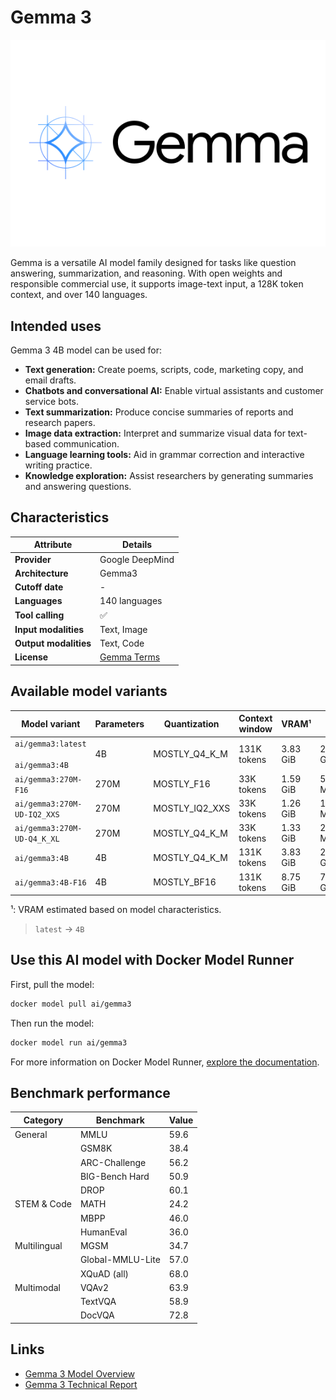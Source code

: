 # Gemma 3

![logo](https://github.com/docker/model-cards/raw/refs/heads/main/logos/gemma-280x184-overview@2x.svg)

Gemma is a versatile AI model family designed for tasks like question answering, summarization, and reasoning. With open weights and responsible commercial use, it supports image-text input, a 128K token context, and over 140 languages.

## Intended uses

Gemma 3 4B model can be used for:

- **Text generation:** Create poems, scripts, code, marketing copy, and email drafts.
- **Chatbots and conversational AI:** Enable virtual assistants and customer service bots.
- **Text summarization:** Produce concise summaries of reports and research papers.
- **Image data extraction:** Interpret and summarize visual data for text-based communication.
- **Language learning tools:** Aid in grammar correction and interactive writing practice.
- **Knowledge exploration:** Assist researchers by generating summaries and answering questions.

## Characteristics

| Attribute             | Details         |
|---------------------- |---------------- |
| **Provider**          | Google DeepMind |
| **Architecture**      | Gemma3          |
| **Cutoff date**       | -               |
| **Languages**         | 140 languages   |
| **Tool calling**      | ✅              |
| **Input modalities**  | Text, Image     |
| **Output modalities** | Text, Code      |
| **License**           | [Gemma Terms](https://ai.google.dev/gemma/terms) |

## Available model variants

| Model variant | Parameters | Quantization | Context window | VRAM¹ | Size |
|---------------|------------|--------------|----------------|------|-------|
| `ai/gemma3:latest`<br><br>`ai/gemma3:4B` | 4B | MOSTLY_Q4_K_M | 131K tokens | 3.83 GiB | 2.31 GB |
| `ai/gemma3:270M-F16` | 270M | MOSTLY_F16 | 33K tokens | 1.59 GiB | 511.46 MB |
| `ai/gemma3:270M-UD-IQ2_XXS` | 270M | MOSTLY_IQ2_XXS | 33K tokens | 1.26 GiB | 165.54 MB |
| `ai/gemma3:270M-UD-Q4_K_XL` | 270M | MOSTLY_Q4_K_M | 33K tokens | 1.33 GiB | 235.95 MB |
| `ai/gemma3:4B` | 4B | MOSTLY_Q4_K_M | 131K tokens | 3.83 GiB | 2.31 GB |
| `ai/gemma3:4B-F16` | 4B | MOSTLY_BF16 | 131K tokens | 8.75 GiB | 7.23 GB |

¹: VRAM estimated based on model characteristics.

> `latest` → `4B`

## Use this AI model with Docker Model Runner

First, pull the model:

```bash
docker model pull ai/gemma3
```

Then run the model:

```bash
docker model run ai/gemma3
```

For more information on Docker Model Runner, [explore the documentation](https://docs.docker.com/desktop/features/model-runner/).

## Benchmark performance

| Category       | Benchmark          | Value  |
|---------------|--------------------|--------|
| General       | MMLU               | 59.6   |
|               | GSM8K              | 38.4   |
|               | ARC-Challenge      | 56.2   |
|               | BIG-Bench Hard     | 50.9   |
|               | DROP               | 60.1   |
| STEM & Code   | MATH               | 24.2   |
|               | MBPP               | 46.0   |
|               | HumanEval          | 36.0   |
| Multilingual  | MGSM               | 34.7   |
|               | Global-MMLU-Lite   | 57.0   |
|               | XQuAD (all)        | 68.0   |
| Multimodal    | VQAv2              | 63.9   |
|               | TextVQA            | 58.9   |
|               | DocVQA             | 72.8   |

## Links
- [Gemma 3 Model Overview](https://ai.google.dev/gemma/docs/core)
- [Gemma 3 Technical Report](https://storage.googleapis.com/deepmind-media/gemma/Gemma3Report.pdf)
